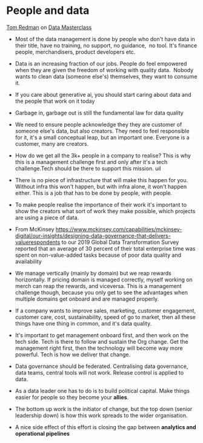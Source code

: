 # People and data

[Tom Redman](https://www.linkedin.com/in/tomredman/) on [Data Masterclass](https://www.youtube.com/watch?v=jsdMhkcVQjs)

- Most of the data management is done by people who don't have data in their title, have no training, no support, no guidance,  no tool. It's finance people, merchandisers, product developers etc.

- Data is an increasing fraction of our jobs. People do feel empowered when they are given the freedom of working with quality data. 
Nobody wants to clean data (someone else's) themselves, they want to consume it. 

- If you care about generative ai, you should start caring about data and the people that work on it today

- Garbage in, garbage out is still the fundamental law for data quality

- We need to ensure people acknowledge they they are customer of someone else's data, but also creators. They need to feel responsible for it, it's a small conceptual leap, but an important one. Everyone is a customer, many are creators.

- How do we get all the 3k+ people in a company to realise? This is why this is a management challenge first and only after it's a tech challenge.Tech should be there to support this mission.
uil
- There is no piece of infrastructure that will make this happen for you. Without infra this won't happen, but with infra alone, it won't happen either. This is a job that has to be done by people, with people. 

- To make people realise the importance of their work it's important to show the creators what sort of work they make possible, which projects are using a piece of data. 

- From McKinsey https://www.mckinsey.com/capabilities/mckinsey-digital/our-insights/designing-data-governance-that-delivers-valuerespondents to our 2019 Global Data Transformation Survey reported that an average of 30 percent of their total enterprise time was spent on non-value-added tasks because of poor data quality and availability

- We manage vertically (mainly by domain) but we reap rewards horizontally. If pricing domain is managed correctly, myself working on merch can reap the rewards, and viceversa. This is a management challenge though, because you only get to see the advantages when multiple domains get onboard and are managed properly.

- If a company wants to improve sales, marketing, customer engagement, customer care, cost, sustainability, speed of go to market, then all these things have one thing in common, and it's data quality.

- It's important to get management onboard first, and then work on the tech side. Tech is there to follow and sustain the Org change. Get the management right first, then the technology will become way more powerful. Tech is how we deliver that change. 

- Data governance should be federated. Centralising data governance, data teams, central tools will not work. Release control is applied to data. 

- As a data leader one has to do is to build political capital. Make things easier for people so they become your **allies**.

- The bottom up work is the initiator of change, but the top down (senior leadership down) is how this work spreads to the wider organisation. 

- A nice side effect of this effort is closing the gap between **analytics and operational pipelines** 
